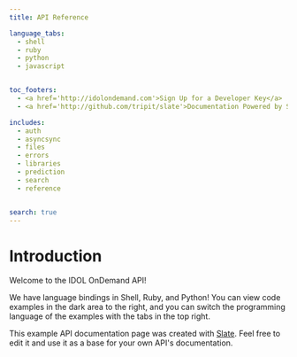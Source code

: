 ```yaml
---
title: API Reference

language_tabs:
  - shell
  - ruby
  - python
  - javascript


toc_footers:
  - <a href='http://idolondemand.com'>Sign Up for a Developer Key</a>
  - <a href='http://github.com/tripit/slate'>Documentation Powered by Slate</a>

includes:
  - auth
  - asyncsync
  - files
  - errors
  - libraries
  - prediction
  - search
  - reference


search: true
---
```




# Introduction

Welcome to the IDOL OnDemand API!

We have language bindings in Shell, Ruby, and Python! You can view code examples in the dark area to the right, and you can switch the programming language of the examples with the tabs in the top right.

This example API documentation page was created with [Slate](http://github.com/tripit/slate). Feel free to edit it and use it as a base for your own API's documentation.
